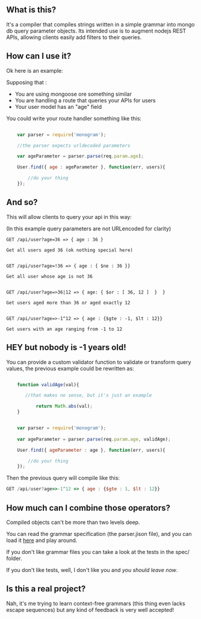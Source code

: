 What is this?
-------------

It's a compiler that compiles strings written in a simple grammar into mongo db query parameter objects.
Its intended use is to augment nodejs REST APIs, allowing clients easily add filters to their queries.


How can I use it?
-----------------

Ok here is an example:

Supposing that :

* You are using mongoose ore something similar
* You are handling a route that queries your APIs for users
* Your user model has an "age" field

You could write your route handler something like this:

```javascript

	var parser = require('monogram');

	//the parser expects urldecoded parameters 

	var ageParameter = parser.parse(req.param.age);

	User.find({ age : ageParameter }, function(err, users){

		//do your thing
	});

```


And so?
------

This will allow clients to query your api in this way:

(In this example query parameters are not URLencoded for clarity)


```
GET /api/user?age=36 => { age : 36 }

Get all users aged 36 (ok nothing special here)


GET /api/user?age=!36 => { age : { $ne : 36 }}

Get all user whose age is not 36


GET /api/user?age=>36|12 => { age: { $or : [ 36, 12 ]  }  }

Get users aged more than 36 or aged exactly 12


GET /api/user?age=>-1^12 => { age : {$gte : -1, $lt : 12}} 

Get users with an age ranging from -1 to 12

```

HEY but nobody is -1 years old!
------------------------------

You can provide a custom validator function to validate or transform query values,
the previous example could be rewritten as:

```javascript

	function validAge(val){

	   //that makes no sense, but it's just an example

           return Math.abs(val);
	}


	var parser = require('monogram');
	
	var ageParameter = parser.parse(req.param.age, validAge);

	User.find({ ageParameter : age }, function(err, users){

		//do your thing
	});

```

Then the previous query will compile like this:


```javascript
GET /api/user?age=>-1^12 => { age : {$gte : 1, $lt : 12}} 

```

How much can I combine those operators?
---------------------------------------

Compiled objects can't be more than two levels deep.

You can read the grammar specification (the parser.jison file), 
and you can load it [here](https://zaach.github.io/jison/try/) and play around.

If you don't like grammar files you can take a look at the tests in the spec/ folder.

If you don't like tests, well, I don't like you and _you should leave now_.


Is this a real project?
-----------------------
Nah, it's me trying to learn context-free grammars (this thing even lacks escape sequences)
but any kind of feedback is very well accepted!








